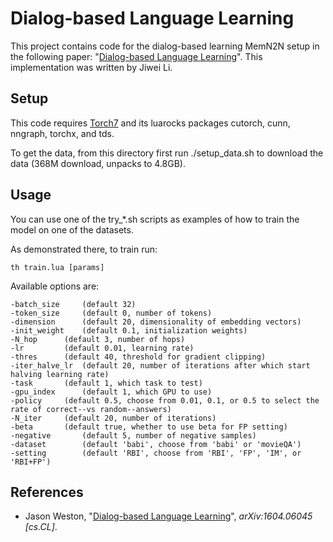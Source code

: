 # Dialog-based Language Learning

This project contains code for the dialog-based learning MemN2N setup in the following paper: "[Dialog-based Language Learning](https://arxiv.org/abs/1604.06045)". This implementation was written by Jiwei Li.

## Setup

This code requires [Torch7](http://torch.ch) and its luarocks packages cutorch, cunn, nngraph, torchx, and tds.

To get the data, from this directory first run ./setup\_data.sh to download the data (368M download, unpacks to 4.8GB).

## Usage

You can use one of the try\_\*.sh scripts as examples of how to train the model on one of the datasets.

As demonstrated there, to train run:

    th train.lua [params]

Available options are:

    -batch_size		(default 32)
    -token_size		(default 0, number of tokens)
    -dimension		(default 20, dimensionality of embedding vectors)
    -init_weight	(default 0.1, initialization weights)
    -N_hop		(default 3, number of hops)
    -lr			(default 0.01, learning rate)
    -thres		(default 40, threshold for gradient clipping)
    -iter_halve_lr	(default 20, number of iterations after which start halving learning rate)
    -task		(default 1, which task to test)
    -gpu_index		(default 1, which GPU to use)
    -policy		(default 0.5, choose from 0.01, 0.1, or 0.5 to select the rate of correct--vs random--answers)
    -N_iter		(default 20, number of iterations)
    -beta		(default true, whether to use beta for FP setting)
    -negative		(default 5, number of negative samples)
    -dataset		(default 'babi', choose from 'babi' or 'movieQA')
    -setting		(default 'RBI', choose from 'RBI', 'FP', 'IM', or 'RBI+FP')

## References

* Jason Weston, "[Dialog-based Language Learning](https://arxiv.org/abs/1604.06045)", *arXiv:1604.06045 [cs.CL]*.
